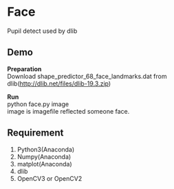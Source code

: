 # Face
Pupil detect used by dlib

## Demo  
**Preparation**  
Download shape_predictor_68_face_landmarks.dat from dlib(http://dlib.net/files/dlib-19.3.zip)  

**Run**  
python face.py image  
image is imagefile reflected someone face.

## Requirement  
1. Python3(Anaconda)  
2. Numpy(Anaconda)  
3. matplot(Anaconda)  
4. dlib  
4. OpenCV3 or OpenCV2  
